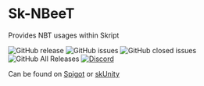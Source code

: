 # Sk-NBeeT
Provides NBT usages within Skript

![GitHub release](https://img.shields.io/github/release/ShaneBeee/Sk-NBeeT.svg)
![GitHub issues](https://img.shields.io/github/issues-raw/ShaneBeee/Sk-NBeeT.svg)
![GitHub closed issues](https://img.shields.io/github/issues-closed-raw/ShaneBeee/Sk-NBeeT.svg)
![GitHub All Releases](https://img.shields.io/github/downloads/ShaneBeee/Sk-NBeeT/total.svg)
[![Discord](https://img.shields.io/discord/425192525091831808.svg)](https://discordapp.com/invite/km3UF8Q)

Can be found on [Spigot](https://www.spigotmc.org/resources/add-on-sk-nbeet.62931/) or [skUnity](https://forums.skunity.com/resources/sk-nbeet.704/)
